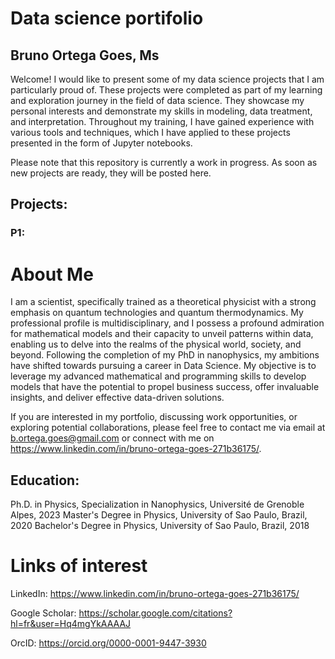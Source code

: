 # Data science  portifolio
## Bruno Ortega Goes, Ms

Welcome! I would like to present some of my data science projects that I am particularly proud of. These projects were completed as part of my learning and exploration journey in the field of data science. They showcase my personal interests and demonstrate my skills in modeling, data treatment, and interpretation. Throughout my training, I have gained experience with various tools and techniques, which I have applied to these projects presented in the form of Jupyter notebooks.

Please note that this repository is currently a work in progress. As soon as new projects are ready, they will be posted here.

## Projects:

### P1:


# About Me

I am a scientist, specifically trained as a theoretical physicist with a strong emphasis on quantum technologies and quantum thermodynamics. My professional profile is multidisciplinary, and I possess a profound admiration for mathematical models and their capacity to unveil patterns within data, enabling us to delve into the realms of the physical world, society, and beyond. Following the completion of my PhD in nanophysics, my ambitions have shifted towards pursuing a career in Data Science. My objective is to leverage my advanced mathematical and programming skills to develop models that have the potential to propel business success, offer invaluable insights, and deliver effective data-driven solutions.

If you are interested in my portfolio, discussing work opportunities, or exploring potential collaborations, please feel free to contact me via email at b.ortega.goes@gmail.com or connect with me on https://www.linkedin.com/in/bruno-ortega-goes-271b36175/. 

## Education:

   Ph.D. in Physics, Specialization in Nanophysics, Université de Grenoble Alpes, 2023
   Master's Degree in Physics, University of Sao Paulo, Brazil, 2020
   Bachelor's Degree in Physics, University of Sao Paulo, Brazil, 2018

# Links of interest

LinkedIn: https://www.linkedin.com/in/bruno-ortega-goes-271b36175/

Google Scholar: https://scholar.google.com/citations?hl=fr&user=Hq4mgYkAAAAJ

OrcID: https://orcid.org/0000-0001-9447-3930




